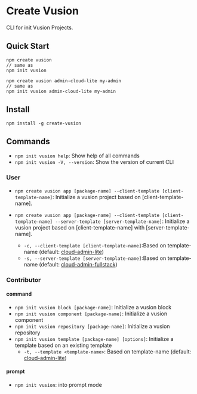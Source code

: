# Create Vusion

CLI for init Vusion Projects.

## Quick Start

``` shell
npm create vusion
// same as
npm init vusion
```

``` shell
npm create vusion admin-cloud-lite my-admin
// same as
npm init vusion admin-cloud-lite my-admin
```

## Install

``` shell
npm install -g create-vusion
```

## Commands

- `npm init vusion help`: Show help of all commands
- `npm init vusion -V, --version`: Show the version of current CLI

### User

- `npm create vusion app [package-name] --client-template [client-template-name]`: Initialize a vusion project based on [client-template-name].

- `npm create vusion app [package-name] --client-template [client-template-name] --server-template [server-template-name]`: Initialize a vusion project based on [client-template-name] with [server-template-name].
  - `-c, --client-template [client-template-name]`:Based on template-name (default: [cloud-admin-lite](https://github.com/vusion-templates/cloud-admin-lite))
  - `-s, --server-template [server-template-name]`:Based on template-name (default: [cloud-admin-fullstack](https://github.com/vusion-templates/cloud-admin-fullstack))

### Contributor

#### command

- `npm init vusion block [package-name]`: Initialize a vusion block
- `npm init vusion component [package-name]`: Initialize a vusion component
- `npm init vusion repository [package-name]`: Initialize a vusion repository
- `npm init vusion template [package-name] [options]`: Initialize a template based on an existing template
  - `-t, --template <template-name>`: Based on template-name (default: [cloud-admin-lite](https://github.com/vusion-templates/cloud-admin-lite))

#### prompt

- `npm init vusion`: into prompt mode
